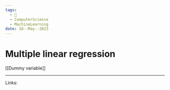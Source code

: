```yaml
---
tags:
  - 🌱
  - ComputerScience
  - MachineLearning
date: 18--May--2023
---
```


# Multiple linear regression

[[Dummy variable]]

---
Links: 